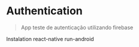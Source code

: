 # Authentication
> App teste de autenticação utilizando firebase

Instalation
react-native run-android

